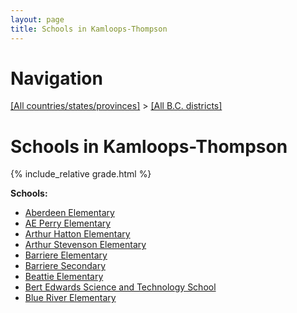 ```yaml
---
layout: page
title: Schools in Kamloops-Thompson
---
```

# Navigation

[[All countries/states/provinces]](../..) > [[All B.C. districts]](..)

# Schools in Kamloops-Thompson

{% include_relative grade.html %}

**Schools:**

- [Aberdeen Elementary](Aberdeen_Elementary.md)
- [AE Perry Elementary](AE_Perry_Elementary.md)
- [Arthur Hatton Elementary](Arthur_Hatton_Elementary.md)
- [Arthur Stevenson Elementary](Arthur_Stevenson_Elementary.md)
- [Barriere Elementary](Barriere_Elementary.md)
- [Barriere Secondary](Barriere_Secondary.md)
- [Beattie Elementary](Beattie_Elementary.md)
- [Bert Edwards Science and Technology School](Bert_Edwards_Science_and_Technology_School.md)
- [Blue River Elementary](Blue_River_Elementary.md)
